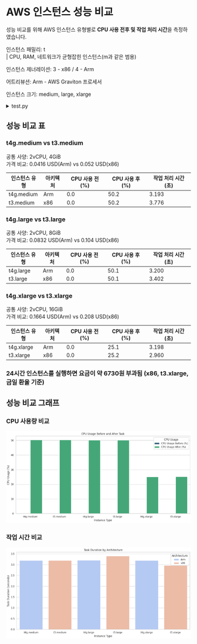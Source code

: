 # AWS 인스턴스 성능 비교

성능 비교를 위해 AWS 인스턴스 유형별로 **CPU 사용 전후 및 작업 처리 시간**을 측정하였습니다.

인스턴스 패밀리: t  
| CPU, RAM, 네트워크가 균형잡힌 인스턴스(m과 같은 범용)

인스턴스 제너레이션: 3 - x86 / 4 - Arm 


어트리뷰션: Arm - AWS Graviton 프로세서  


인스턴스 크기: medium, large, xlarge

<details>
<summary> test.py </summary>

```python

import time
import psutil
import csv
import os

# 작업 정의
def cpu_intensive_task():
    [x**2 for x in range(10000000)]

# 성능 측정 및 CSV 파일 저장
def measure_and_save_performance(csv_file):
    cpu_usage_before = psutil.cpu_percent()
    start_time = time.time()
    cpu_intensive_task()
    cpu_usage_after = psutil.cpu_percent()
    end_time = time.time()

    # 데이터 준비
    data = {
        'CPU Usage Before (%)': cpu_usage_before,
        'CPU Usage After (%)': cpu_usage_after,
        'Task Duration (seconds)': end_time - start_time,
    }

    # CSV 파일이 존재하지 않으면, 헤더와 함께 새 파일 생성
    file_exists = os.path.isfile(csv_file)
    with open(csv_file, 'a', newline='') as csvfile:
        writer = csv.DictWriter(csvfile, fieldnames=data.keys())
        if not file_exists:
            writer.writeheader()
        writer.writerow(data)

# 파일명 지정 및 함수 호출
csv_file = 'aws_instance_performance.csv'
measure_and_save_performance(csv_file)

```
</details>


## 성능 비교 표

### t4g.medium vs t3.medium
공통 사양: 2vCPU, 4GiB  
가격 비교: 0.0416 USD(Arm) vs 0.052 USD(x86)

| 인스턴스 유형 | 아키텍처 | CPU 사용 전 (%) | CPU 사용 후 (%) | 작업 처리 시간 (초) |
|---------------|----------|------------------|------------------|----------------------|
| t4g.medium    | Arm      | 0.0              | 50.2             | 3.193                |
| t3.medium    | x86      | 0.0              | 50.2             | 3.776                |

### t4g.large vs t3.large
공통 사양: 2vCPU, 8GiB  
가격 비교: 0.0832 USD(Arm) vs 0.104 USD(x86)

| 인스턴스 유형 | 아키텍처 | CPU 사용 전 (%) | CPU 사용 후 (%) | 작업 처리 시간 (초) |
|---------------|----------|------------------|------------------|----------------------|
| t4g.large     | Arm      | 0.0              | 50.1             | 3.200                |
| t3.large     | x86      | 0.0              | 50.1             | 3.402                |

### t4g.xlarge vs t3.xlarge
공통 사양: 2vCPU, 16GiB  
가격 비교: 0.1664 USD(Arm) vs 0.208 USD(x86)  

| 인스턴스 유형 | 아키텍처 | CPU 사용 전 (%) | CPU 사용 후 (%) | 작업 처리 시간 (초) |
|---------------|----------|------------------|------------------|----------------------|
| t4g.xlarge    | Arm      | 0.0              | 25.1             | 3.198                |
| t3.xlarge     | x86      | 0.0              | 25.2             | 2.960     

### 24시간 인스턴스를 실행하면 요금이 약 6730원 부과됨 (x86, t3.xlarge, 금일 환율 기준)

## 성능 비교 그래프
### CPU 사용량 비교
![alt text](image-3.png)

### 작업 시간 비교
![alt text](image-2.png)